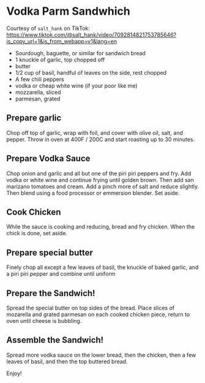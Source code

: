 # Vodka Parm Sandwhich

Courtesy of `salt_hank` on TikTok: https://www.tiktok.com/@salt_hank/video/7092814821753785646?is_copy_url=1&is_from_webapp=v1&lang=en

- Sourdough, baguette, or similar for sandwich bread
- 1 knuckle of garlic, top chopped off
- butter
- 1/2 cup of basil, handful of leaves on the side, rest chopped
- A few chili peppers
- vodka or cheap white wine (if your poor like me)
- mozzarella, sliced
- parmesan, grated

## Prepare garlic

Chop off top of garlic, wrap with foil, and cover with olive oil, salt, and pepper. Throw in oven at 400F / 200C and start roasting up to 30 minutes.

## Prepare Vodka Sauce

Chop onion and garlic and all but one of the piri piri peppers and fry. Add vodka or white wine and continue frying until golden brown. Then add san marizano tomatoes and cream. Add a pinch more of salt and reduce slightly. Then blend using a food processor or emmersion blender. Set aside.

## Cook Chicken

While the sauce is cooking and reducing, bread and fry chicken. When the chick is done, set aside.

## Prepare special butter

Finely chop all except a few leaves of basil, the knuckle of baked garlic, and a piri piri pepper and combine until uniform

## Prepare the Sandwich!

Spread the special butter on top sides of the bread. Place slices of mozarella and grated parmesan on each cooked chicken piece, return to oven until cheese is bubbling.

## Assemble the Sandwich!

Spread more vodka sauce on the lower bread, then the chicken, then a few leaves of basil, and then the top buttered bread. 

Enjoy!

